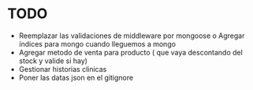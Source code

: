 # TODO

- Reemplazar las validaciones de middleware por mongoose o Agregar índices para mongo cuando lleguemos a mongo
- Agregar metodo de venta para producto ( que vaya descontando del stock y valide si hay)
- Gestionar historias clinicas
- Poner las datas json en el gitignore
